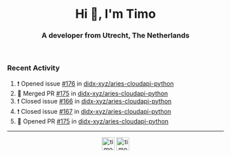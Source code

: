 <h1 align="center">Hi 👋, I'm Timo</h1>
<h3 align="center">A developer from Utrecht, The Netherlands</h3>
<br/>
<!-- https://github.com/rahuldkjain/github-profile-readme-generator --!>

<!--  <p align="left"><img src="https://github-readme-stats.vercel.app/api?username=timoglastra&show_icons=true&count_private=true&" alt="timoglastra" /></p> --!>

<!--
Github language stats
<p align="left"><img src="https://github-readme-stats.vercel.app/api/top-langs/?username=timoglastra&layout=compact" alt="timoglastra" /><p>
-->

<!-- Codestats language stats -->
<!-- <p align="left"><img src="https://codestats-readme.vercel.app/api/top-langs/?username=timoglastra&layout=compact&language_count=12" alt="timoglastra" /><p>    --!>
  
<h3>Recent Activity</h3>

<!--START_SECTION:activity-->
1. ❗️ Opened issue [#176](https://github.com/didx-xyz/aries-cloudapi-python/issues/176) in [didx-xyz/aries-cloudapi-python](https://github.com/didx-xyz/aries-cloudapi-python)
2. 🎉 Merged PR [#175](https://github.com/didx-xyz/aries-cloudapi-python/pull/175) in [didx-xyz/aries-cloudapi-python](https://github.com/didx-xyz/aries-cloudapi-python)
3. ❗️ Closed issue [#166](https://github.com/didx-xyz/aries-cloudapi-python/issues/166) in [didx-xyz/aries-cloudapi-python](https://github.com/didx-xyz/aries-cloudapi-python)
4. ❗️ Closed issue [#167](https://github.com/didx-xyz/aries-cloudapi-python/issues/167) in [didx-xyz/aries-cloudapi-python](https://github.com/didx-xyz/aries-cloudapi-python)
5. 💪 Opened PR [#175](https://github.com/didx-xyz/aries-cloudapi-python/pull/175) in [didx-xyz/aries-cloudapi-python](https://github.com/didx-xyz/aries-cloudapi-python)
<!--END_SECTION:activity-->

---

<p align="center">
<a href="https://twitter.com/timoglastra" target="blank"><img align="center" src="https://cdn.jsdelivr.net/npm/simple-icons@3.0.1/icons/twitter.svg" alt="timoglastra" height="30" width="30" /></a>
<a href="https://linkedin.com/in/timoglastra" target="blank"><img align="center" src="https://cdn.jsdelivr.net/npm/simple-icons@3.0.1/icons/linkedin.svg" alt="timoglastra" height="30" width="30" /></a>
</p>



